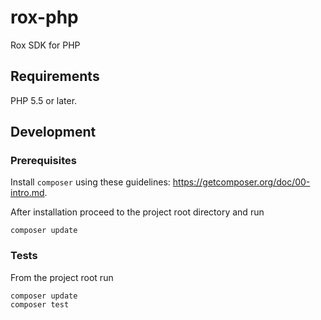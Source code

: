 # rox-php

Rox SDK for PHP

## Requirements

PHP 5.5 or later.

## Development

### Prerequisites

Install `composer` using these guidelines: https://getcomposer.org/doc/00-intro.md.

After installation proceed to the project root directory and run

```
composer update
```  

### Tests

From the project root run

```
composer update
composer test
```